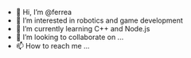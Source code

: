 - 👋 Hi, I’m @ferrea
- 👀 I’m interested in robotics and game development
- 🌱 I’m currently learning C++ and Node.js
- 💞️ I’m looking to collaborate on ...
- 📫 How to reach me ...

<!---
ferrea/ferrea is a ✨ special ✨ repository because its `README.md` (this file) appears on your GitHub profile.
You can click the Preview link to take a look at your changes.
--->
